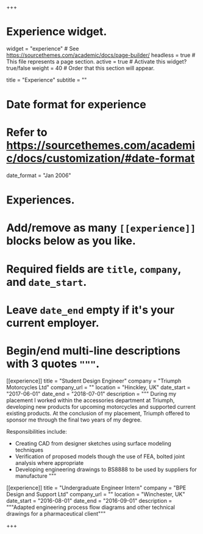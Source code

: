 +++
# Experience widget.
widget = "experience"  # See https://sourcethemes.com/academic/docs/page-builder/
headless = true  # This file represents a page section.
active = true  # Activate this widget? true/false
weight = 40  # Order that this section will appear.

title = "Experience"
subtitle = ""

# Date format for experience
#   Refer to https://sourcethemes.com/academic/docs/customization/#date-format
date_format = "Jan 2006"

# Experiences.
#   Add/remove as many `[[experience]]` blocks below as you like.
#   Required fields are `title`, `company`, and `date_start`.
#   Leave `date_end` empty if it's your current employer.
#   Begin/end multi-line descriptions with 3 quotes `"""`.
[[experience]]
  title = "Student Design Engineer"
  company = "Triumph Motorcycles Ltd"
  company_url = ""
  location = "Hinckley, UK"
  date_start = "2017-06-01"
  date_end = "2018-07-01"
  description = """
  During my placement I worked within the accessories department at Triumph,
  developing new products for upcoming motorcycles and supported current existing products. At the conclusion of my placement, Triumph offered to sponsor me through the final two years of my degree.

  Responsibilities include:

  * Creating CAD from designer sketches using surface modeling techniques
  * Verification of proposed models though the use of FEA, bolted joint analysis where appropriate
  * Developing engineering drawings to BS8888 to be used by suppliers for manufacture
  """

[[experience]]
  title = "Undergraduate Engineer Intern"
  company = "BPE Design and Support Ltd"
  company_url = ""
  location = "Winchester, UK"
  date_start = "2016-08-01"
  date_end = "2016-09-01"
  description = """Adapted engineering process flow diagrams and other technical drawings for a pharmaceutical client"""

+++
